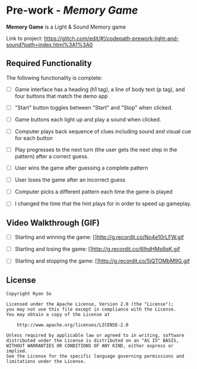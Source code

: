 # Pre-work - *Memory Game*

**Memory Game** is a Light & Sound Memory game

Link to project: https://glitch.com/edit/#!/codepath-prework-light-and-sound?path=index.html%3A1%3A0

## Required Functionality

The following functionality is complete:

* [ ] Game interface has a heading (h1 tag), a line of body text (p tag), and four buttons that match the demo app
* [ ] "Start" button toggles between "Start" and "Stop" when clicked. 
* [ ] Game buttons each light up and play a sound when clicked. 
* [ ] Computer plays back sequence of clues including sound and visual cue for each button
* [ ] Play progresses to the next turn (the user gets the next step in the pattern) after a correct guess. 
* [ ] User wins the game after guessing a complete pattern
* [ ] User loses the game after an incorrect guess
* [ ] Computer picks a different pattern each time the game is played
* [ ] I changed the time that the hint plays for in order to speed up gameplay.


## Video Walkthrough (GIF)

* [ ] Starting and winning the game: []http://g.recordit.co/No4e10rLFW.gif
* [ ] Starting and losing the game: []http://g.recordit.co/6IhdHMs6qK.gif
* [ ] Starting and stopping the game: []http://g.recordit.co/5iQTOMbM9G.gif


## License

    Copyright Ryan So

    Licensed under the Apache License, Version 2.0 (the "License");
    you may not use this file except in compliance with the License.
    You may obtain a copy of the License at

        http://www.apache.org/licenses/LICENSE-2.0

    Unless required by applicable law or agreed to in writing, software
    distributed under the License is distributed on an "AS IS" BASIS,
    WITHOUT WARRANTIES OR CONDITIONS OF ANY KIND, either express or implied.
    See the License for the specific language governing permissions and
    limitations under the License.
